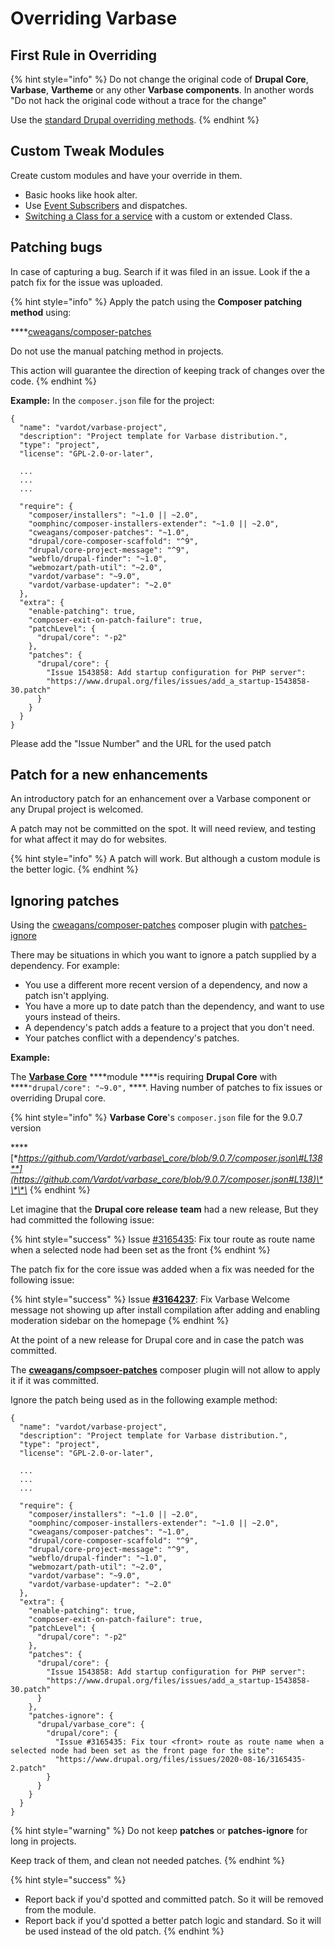 # Overriding Varbase

## First Rule in Overriding

{% hint style="info" %}
Do not change the original code of **Drupal Core**, **Varbase**, **Vartheme** or any other **Varbase components**. In another words "Do not hack the original code without a trace for the change"

Use the [standard Drupal overriding methods](https://www.drupal.org/forum/support/module-development-and-code-questions/2019-08-23/proper-way-to-override-a-method-in-a).
{% endhint %}

## Custom Tweak Modules

Create custom modules and have your override in them.

* Basic hooks like hook alter.
* Use [Event Subscribers](https://www.drupal.org/docs/creating-custom-modules/subscribe-to-and-dispatch-events) and dispatches.
* [Switching a Class for a service](https://www.drupal.org/docs/drupal-apis/services-and-dependency-injection/altering-existing-services-providing-dynamic) with a custom or extended Class.

## Patching bugs

In case of capturing a bug. Search if it was filed in an issue.  Look if the a patch fix for the issue was uploaded.

{% hint style="info" %}
Apply the patch using the **Composer patching method** using:

 ****[cweagans/composer-patches](https://github.com/cweagans/composer-patches)

Do not use the manual patching method in projects.

This action will guarantee the direction of keeping track of changes over the code.
{% endhint %}

**Example:** In the `composer.json` file for the project:

```text
{
  "name": "vardot/varbase-project",
  "description": "Project template for Varbase distribution.",
  "type": "project",
  "license": "GPL-2.0-or-later",
  
  ...
  ...
  ...
  
  "require": {
    "composer/installers": "~1.0 || ~2.0",
    "oomphinc/composer-installers-extender": "~1.0 || ~2.0",
    "cweagans/composer-patches": "~1.0",
    "drupal/core-composer-scaffold": "^9",
    "drupal/core-project-message": "^9",
    "webflo/drupal-finder": "~1.0",
    "webmozart/path-util": "~2.0",
    "vardot/varbase": "~9.0",
    "vardot/varbase-updater": "~2.0"
  },
  "extra": {
    "enable-patching": true,
    "composer-exit-on-patch-failure": true,
    "patchLevel": {
      "drupal/core": "-p2"
    },
    "patches": {
      "drupal/core": {
        "Issue 1543858: Add startup configuration for PHP server":
        "https://www.drupal.org/files/issues/add_a_startup-1543858-30.patch"
      }
    }
  }
}
```

Please add the "Issue Number"  and the URL for the used patch 

## Patch for a new enhancements

 An introductory patch for an enhancement over a Varbase component or any Drupal project is welcomed. 

A patch may not be committed on the spot. It will need review, and testing for what affect it may do for websites.

{% hint style="info" %}
A patch will work. But although a custom module is the better logic.
{% endhint %}

## Ignoring patches

Using the [cweagans/composer-patches](https://github.com/cweagans/composer-patches#ignoring-patches) composer plugin with [patches-ignore](https://github.com/cweagans/composer-patches#ignoring-patches)

There may be situations in which you want to ignore a patch supplied by a dependency. For example:

* You use a different more recent version of a dependency, and now a patch isn't applying.
* You have a more up to date patch than the dependency, and want to use yours instead of theirs.
* A dependency's patch adds a feature to a project that you don't need.
* Your patches conflict with a dependency's patches.

**Example:** 

The [**Varbase Core**](https://www.drupal.org/project/varbase_core) ****module ****is requiring **Drupal Core** with ****`"drupal/core": "~9.0",` ****. Having number of patches to fix issues or overriding Drupal core.

{% hint style="info" %}
**Varbase Core**'s `composer.json` file for the 9.0.7 version

\*\*\*\*[**https://github.com/Vardot/varbase\_core/blob/9.0.7/composer.json\#L138**](https://github.com/Vardot/varbase_core/blob/9.0.7/composer.json#L138)\*\*\*\*
{% endhint %}

Let imagine that the **Drupal core release** **team** had a new release, But they had committed the following issue:

{% hint style="success" %}
Issue [\#3165435](https://www.drupal.org/project/drupal/issues/3165435): Fix tour  route as route name when a selected node had been set as the front
{% endhint %}

The patch fix for the core issue was added when a fix was needed for the following issue:

{% hint style="success" %}
Issue [**\#3164237**](https://www.drupal.org/project/varbase_core/issues/3164237): Fix Varbase Welcome message not showing up after install compilation after adding and enabling moderation sidebar on the homepage
{% endhint %}

At the point of a new release for Drupal core and in case the patch was committed.

 The [**cweagans/compsoer-patches**](https://github.com/cweagans/composer-patches) composer plugin will not allow to apply it if it was committed.

Ignore the patch being used as in the following example method:

```text
{
  "name": "vardot/varbase-project",
  "description": "Project template for Varbase distribution.",
  "type": "project",
  "license": "GPL-2.0-or-later",
  
  ...
  ...
  ...
  
  "require": {
    "composer/installers": "~1.0 || ~2.0",
    "oomphinc/composer-installers-extender": "~1.0 || ~2.0",
    "cweagans/composer-patches": "~1.0",
    "drupal/core-composer-scaffold": "^9",
    "drupal/core-project-message": "^9",
    "webflo/drupal-finder": "~1.0",
    "webmozart/path-util": "~2.0",
    "vardot/varbase": "~9.0",
    "vardot/varbase-updater": "~2.0"
  },
  "extra": {
    "enable-patching": true,
    "composer-exit-on-patch-failure": true,
    "patchLevel": {
      "drupal/core": "-p2"
    },
    "patches": {
      "drupal/core": {
        "Issue 1543858: Add startup configuration for PHP server":
        "https://www.drupal.org/files/issues/add_a_startup-1543858-30.patch"
      }
    },
    "patches-ignore": {
      "drupal/varbase_core": {
        "drupal/core": {
          "Issue #3165435: Fix tour <front> route as route name when a selected node had been set as the front page for the site":
          "https://www.drupal.org/files/issues/2020-08-16/3165435-2.patch"
        }
      }
    }
  }
}
```

{% hint style="warning" %}
Do not keep **patches** or **patches-ignore** for long in projects.

Keep track of them, and clean not needed patches.
{% endhint %}

{% hint style="success" %}
* Report back if you'd spotted and committed patch.  So it will be removed from the module.
* Report back if you'd spotted a better patch logic and standard. So it will be used instead of the old patch.
{% endhint %}



